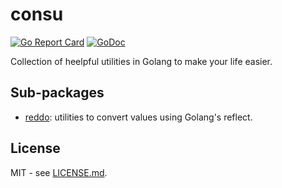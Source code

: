 # consu

[![Go Report Card](https://goreportcard.com/badge/github.com/btnguyen2k/consu)](https://goreportcard.com/report/github.com/btnguyen2k/consu)
[![GoDoc](https://godoc.org/github.com/btnguyen2k/consu?status.svg)](https://godoc.org/github.com/btnguyen2k/consu)

Collection of heelpful utilities in Golang to make your life easier.

## Sub-packages

- [reddo](reddo/): utilities to convert values using Golang's reflect.

## License

MIT - see [LICENSE.md](LICENSE.md).
